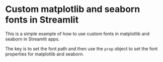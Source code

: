 # Custom matplotlib and seaborn fonts in Streamlit

This is a simple example of how to use custom fonts in matplotlib and seaborn in Streamlit apps.

The key is to set the font path and then use the `prop` object to set the font properties for matplotlib and seaborn.